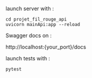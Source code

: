 launch server with :

```
cd projet_fil_rouge_api
uvicorn mainApi:app --reload
```

Swagger docs on :

http://localhost:{your_port}/docs

launch tests with :

```
pytest
```
